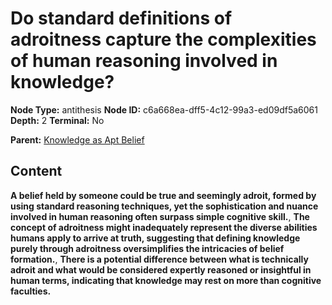 # Do standard definitions of adroitness capture the complexities of human reasoning involved in knowledge?

**Node Type:** antithesis
**Node ID:** c6a668ea-dff5-4c12-99a3-ed09df5a6061
**Depth:** 2
**Terminal:** No

**Parent:** [Knowledge as Apt Belief](knowledge-as-apt-belief.md)

## Content

**A belief held by someone could be true and seemingly adroit, formed by using standard reasoning techniques, yet the sophistication and nuance involved in human reasoning often surpass simple cognitive skill.**, **The concept of adroitness might inadequately represent the diverse abilities humans apply to arrive at truth, suggesting that defining knowledge purely through adroitness oversimplifies the intricacies of belief formation.**, **There is a potential difference between what is technically adroit and what would be considered expertly reasoned or insightful in human terms, indicating that knowledge may rest on more than cognitive faculties.**
